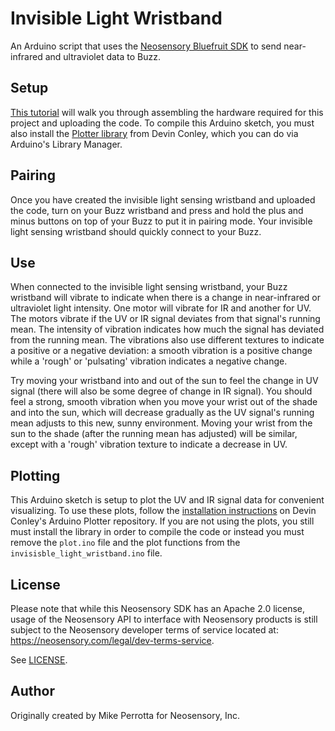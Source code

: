 # Invisible Light Wristband
An Arduino script that uses the [Neosensory Bluefruit SDK](https://github.com/neosensory/neosensory-sdk-for-bluefruit) to send near-infrared and ultraviolet data to Buzz.

## Setup
[This tutorial](https://neosensory.com/blog/invisible-light-wristband/) will walk you through assembling the hardware required for this project and uploading the code. To compile this Arduino sketch, you must also install the [Plotter library](https://github.com/devinaconley/arduino-plotter) from Devin Conley, which you can do via Arduino's Library Manager. 

## Pairing
Once you have created the invisible light sensing wristband and uploaded the code, turn on your Buzz wristband and press and hold the plus and minus buttons on top of your Buzz to put it in pairing mode. Your invisible light sensing wristband should quickly connect to your Buzz.

## Use
When connected to the invisible light sensing wristband, your Buzz wristband will vibrate to indicate when there is a change in near-infrared or ultraviolet light intensity. One motor will vibrate for IR and another for UV. The motors vibrate if the UV or IR signal deviates from that signal's running mean. The intensity of vibration indicates how much the signal has deviated from the running mean. The vibrations also use different textures to indicate a positive or a negative deviation: a smooth vibration is a positive change while a 'rough' or 'pulsating' vibration indicates a negative change.

Try moving your wristband into and out of the sun to feel the change in UV signal (there will also be some degree of change in IR signal). You should feel a strong, smooth vibration when you move your wrist out of the shade and into the sun, which will decrease gradually as the UV signal's running mean adjusts to this new, sunny environment. Moving your wrist from the sun to the shade (after the running mean has adjusted) will be similar, except with a 'rough' vibration texture to indicate a decrease in UV. 

## Plotting
This Arduino sketch is setup to plot the UV and IR signal data for convenient visualizing. To use these plots, follow the [installation instructions](https://github.com/devinaconley/arduino-plotter/wiki/Installation-and-Quickstart#installation) on Devin Conley's Arduino Plotter repository. If you are not using the plots, you still must install the library in order to compile the code or instead you must remove the `plot.ino` file and the plot functions from the `invisisble_light_wristband.ino` file.

## License
Please note that while this Neosensory SDK has an Apache 2.0 license, 
usage of the Neosensory API to interface with Neosensory products is 
still  subject to the Neosensory developer terms of service located at:
https://neosensory.com/legal/dev-terms-service.

See [LICENSE](./LICENSE).

## Author
Originally created by Mike Perrotta for Neosensory, Inc.

